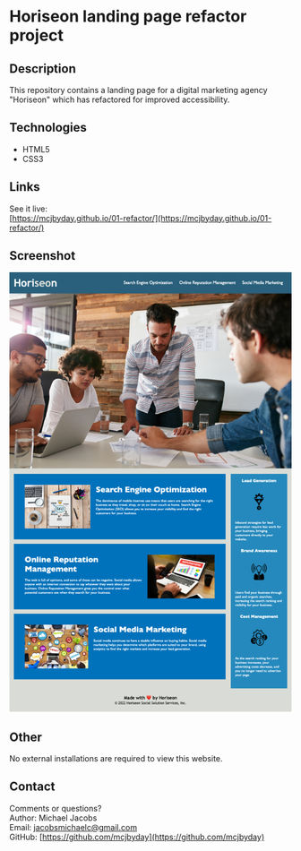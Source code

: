 # Horiseon landing page refactor project

## Description
<p>This repository contains a landing page for a digital marketing agency "Horiseon" which has refactored for improved accessibility.

## Technologies
- HTML5
- CSS3

## Links
See it live:<br> [https://mcjbyday.github.io/01-refactor/](https://mcjbyday.github.io/01-refactor/)

    
## Screenshot
![Webpage Screenshot](/assets/screenshots/Screenshot-Horiseon-Social-Solution-Services-Home.png)

## Other
<p>No external installations are required to view this website. 

## Contact
Comments or questions? <br>
Author: Michael Jacobs <br>
Email: jacobsmichaelc@gmail.com <br>
GitHub: [https://github.com/mcjbyday](https://github.com/mcjbyday) <br>
